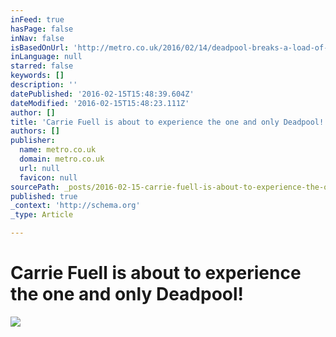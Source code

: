 ```yaml
---
inFeed: true
hasPage: false
inNav: false
isBasedOnUrl: 'http://metro.co.uk/2016/02/14/deadpool-breaks-a-load-of-box-office-records-5681180/?ito=facebook'
inLanguage: null
starred: false
keywords: []
description: ''
datePublished: '2016-02-15T15:48:39.604Z'
dateModified: '2016-02-15T15:48:23.111Z'
author: []
title: 'Carrie Fuell is about to experience the one and only Deadpool!'
authors: []
publisher:
  name: metro.co.uk
  domain: metro.co.uk
  url: null
  favicon: null
sourcePath: _posts/2016-02-15-carrie-fuell-is-about-to-experience-the-one-and-only-deadpoo.md
published: true
_context: 'http://schema.org'
_type: Article

---
```

# Carrie Fuell is about to experience the one and only Deadpool!
![](https://s3-us-west-2.amazonaws.com/the-grid-img/p/aad8142956aa8d2ae91a9f7428c98ff0d95d691d.gif)